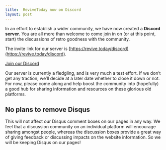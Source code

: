 ```yaml
---
title:  ReviveToday now on Discord
layout: post
---
```


In an effort to establish a wider community, we have now created a **Discord server**. You are all more than welcome to come join in on (or at this point, start) the discussions of retro goodness with the community.

The invite link for our server is [https://revive.today/discord](https://revive.today/discord).

<div class="text-center">
	<p class="rt-button"><a href="https://revive.today/discord">Join our Discord</a></p>
</div>

Our server is currently a fledgling, and is very much a test effort. If we don’t get any traction, we’ll decide at a later date whether to close it down or not. For now, please come along and help boost the community into (hopefully) a good hub for sharing information and resources on these glorious old platforms.

## No plans to remove Disqus

This will not affect our Disqus comment boxes on our pages in any way. We feel that a discussion community on an individual platform will encourage sharing amongst people, whereas the discussion boxes provide a great way of giving feedback or discussing impacts on the website information. So we will be keeping Disqus on our pages!
